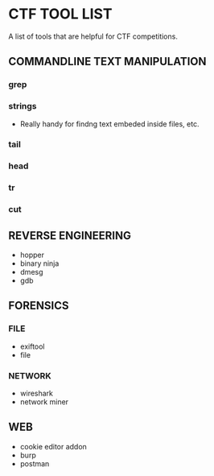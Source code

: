 # CTF TOOL LIST
A list of tools that are helpful for CTF competitions.




## COMMANDLINE TEXT MANIPULATION
### grep
### strings
- Really handy for findng text embeded inside files, etc.
### tail
### head
### tr
### cut

## REVERSE ENGINEERING
- hopper
- binary ninja
- dmesg
- gdb

## FORENSICS

### FILE
- exiftool
- file

### NETWORK
- wireshark
- network miner

## WEB 
- cookie editor addon
- burp
- postman


